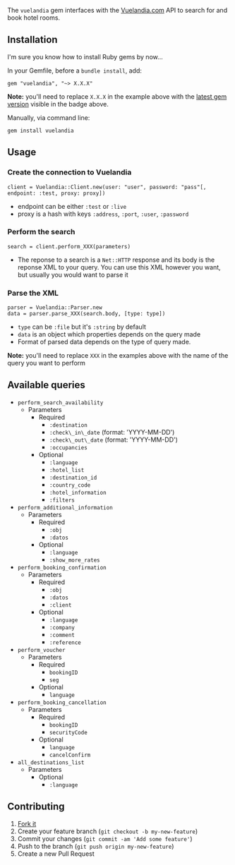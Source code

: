 The `vuelandia` gem interfaces with the [Vuelandia.com](http://www.vuelandia.com/) API to search for and book hotel rooms.

## Installation

I'm sure you know how to install Ruby gems by now...

In your Gemfile, before a `bundle install`, add:

    gem "vuelandia", "~> X.X.X"

**Note:** you'll need to replace `X.X.X` in the example above with the [latest gem version](https://rubygems.org/gems/vuelandia) visible in the badge above.

Manually, via command line:
	
    gem install vuelandia

## Usage

### Create the connection to Vuelandia
	client = Vuelandia::Client.new(user: "user", password: "pass"[, endpoint: :test, proxy: proxy])

- endpoint can be either `:test` or `:live` 
- proxy is a hash with keys `:address`, `:port`, `:user`, `:password`

### Perform the search
	search = client.perform_XXX(parameters)

- The reponse to a search is a `Net::HTTP` response and its body is the reponse XML to your query. You can use this XML however you want, but usually you would want to parse it

### Parse the XML
	parser = Vuelandia::Parser.new
	data = parser.parse_XXX(search.body, [type: type])

- `type` can be `:file` but it's `:string` by default
- `data` is an object which properties depends on the query made
- Format of parsed data depends on the type of query made.

**Note:** you'll need to replace `XXX` in the examples above with the name of the query you want to perform

## Available queries

- `perform_search_availability`
	- Parameters
		- Required
			- `:destination`
			- `:check\_in\_date` (format: 'YYYY-MM-DD')
			- `:check\_out\_date` (format: 'YYYY-MM-DD')
			- `:occupancies`
		- Optional
			- `:language`
			- `:hotel_list`
			- `:destination_id`
			- `:country_code`
			- `:hotel_information`
			- `:filters`
- `perform_additional_information`
	- Parameters
		- Required
			- `:obj`
			- `:datos`
		- Optional
			- `:language`
			- `:show_more_rates`
- `perform_booking_confirmation`
	- Parameters
		- Required
			- `:obj`
			- `:datos`
			- `:client`
		- Optional
			- `:language`
			- `:company`
			- `:comment`
			- `:reference`
- `perform_voucher`
	- Parameters
		- Required
			- `bookingID`
			- `seg`
		- Optional
			- `language`
- `perform_booking_cancellation`
	- Parameters
		- Required
			- `bookingID`
			- `securityCode`
		- Optional
			- `language`
			- `cancelConfirm`
- `all_destinations_list`
	- Parameters
		- Optional
			- `:language`

## Contributing

1. [Fork it](https://github.com/mariomuniz/vuelandia/fork)
2. Create your feature branch (`git checkout -b my-new-feature`)
3. Commit your changes (`git commit -am 'Add some feature'`)
4. Push to the branch (`git push origin my-new-feature`)
5. Create a new Pull Request
